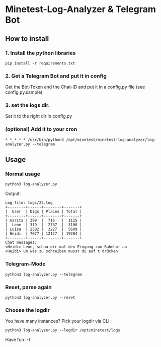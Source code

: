 # Minetest-Log-Analyzer & Telegram Bot

## How to install

### 1. Install the python libraries

```
pip install -r requirements.txt
```

### 2. Get a Telegram Bot and put it in config

Get the Bot-Token and the Chat-ID and put it in a config.py file (see config.py.sample)

### 3. set the logs dir.

Set it to the right dir in config.py

### (optional) Add it to your cron

```
* * * * * /usr/bin/python3 /opt/minetest/minetest-log-analyzer/log-analyzer.py --telegram
```

## Usage


### Normal usage

```
python3 log-analyzer.py
```

Output:

```
Log file: logs/22.log
+--------+------+--------+-------+
|  User  | Digs | Places | Total |
+--------+------+--------+-------+
| marita | 399  |  716   |  1115 |
|  Lene  | 319  |  2787  |  3106 |
| Luisa  | 2382 |  3227  |  5609 |
| Heidi  | 7077 | 12127  | 19204 |
+--------+------+--------+-------+
Chat messages:
<Heidi> Lene, schau dir mal den Eingang zum Bahnhof an
<Heidi> um was zu schreiben musst du auf t drücken
```

### Telegram-Mode

```
python3 log-analyzer.py --telegram
```


### Reset, parse again

```
python3 log-analyzer.py --reset
```

### Choose the logdir

You have many instances? 
Pick your logdir via CLI:

```
python3 log-analyzer.py --logdir /opt/minetest/logs
```



Have fun :-)

